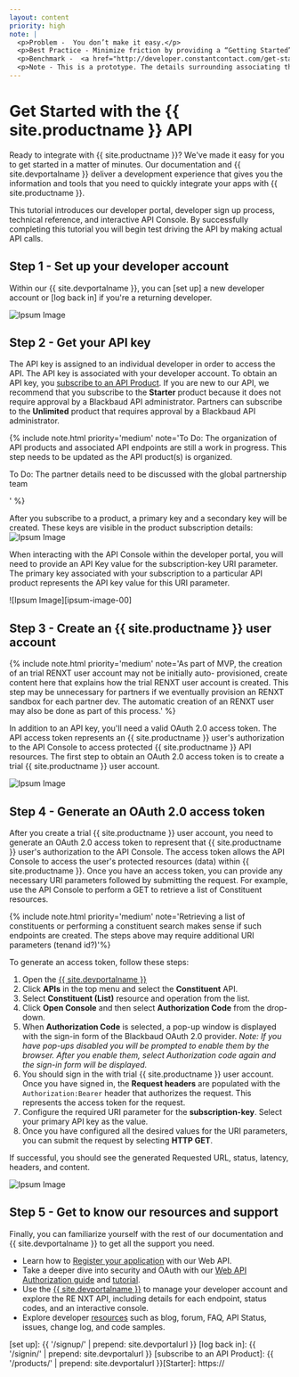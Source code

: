 ```yaml
---
layout: content
priority: high
note: |  
  <p>Problem -  You don’t make it easy.</p>
  <p>Best Practice - Minimize friction by providing a “Getting Started” guide.  Explain the steps to get going.  Explain how to set up an developer account, get an API key, start using the API console and trying the API, point them to authentication documentation, code samples, other tutorials, blog, mailing list, forum.  </p>
  <p>Benchmark -  <a href="http://developer.constantcontact.com/get-started.html" target="_blank">Constant Contact</a></p> 
  <p>Note - This is a prototype. The details surrounding associating the API console with a specific test tenant and developer environment provisioning are a work in progress.  As those details emerge they will be reflected in this guide. </p> 
---
```


# Get Started with the {{ site.productname }} API #

Ready to integrate with {{ site.productname }}? We've made it easy for you to get started in a matter of minutes. Our documentation and {{ site.devportalname }} deliver a development experience that gives you the information and tools that you need to quickly integrate your apps with {{ site.productname }}.  

This tutorial introduces our developer portal, developer sign up process, technical reference, and interactive API Console.  By successfully completing this tutorial you will begin test driving the API by making actual API calls.

## Step 1 - Set up your developer account ##
Within our {{ site.devportalname }}, you can [set up] a new developer account or [log back in] if you're a returning developer.

![Ipsum Image][ipsum-image-00]

## Step 2 - Get your API key ##
The API key is assigned to an individual developer in order to access the API.  The API key is associated with your developer account.  To obtain an API key, you <a href="{{ site.devportalurlsubscribeproduct }}" target="_blank">subscribe to an API Product</a>. If you are new to our API, we recommend that you subscribe to the **Starter** product because it does not require approval by a Blackbaud API administrator. Partners can subscribe to the **Unlimited** product that requires approval by a Blackbaud API administrator.  

{% include note.html priority='medium' note='To Do: The organization of API products and associated API endpoints are still a work in progress. This step needs to be updated as the API product(s) is organized. <p>To Do: The partner details need to be discussed with the global partnership team</p>' %}
 
 After you subscribe to a product, a primary key and a secondary key will be created.  These keys are visible in the product subscription details: 
  ![Ipsum Image][ipsum-image-00]

<p class="alert alert-info">When interacting with the API Console within the developer portal, you will need to provide an API Key value for the subscription-key URI parameter. The primary key associated with your subscription to a particular API product represents the API key value for this URI parameter.</p>
![Ipsum Image][ipsum-image-00]

## Step 3 - Create an {{ site.productname }} user account  ##

{% include note.html priority='medium' note='As part of MVP, the creation of an trial RENXT user account may not be initially auto- provisioned, create content here that explains how the  trial RENXT user account is created. This step may be unnecessary for partners if we eventually provision an RENXT sandbox for each partner dev. The automatic creation of an RENXT user may also be done as part of this process.' %}

In addition to an API key, you'll need a valid OAuth 2.0 access token. The API access token represents an {{ site.productname }} user's authorization to the API Console to access protected {{ site.productname }} API resources.  The first step to obtain an OAuth 2.0 access token is to create a trial {{ site.productname }} user account.


![Ipsum Image][ipsum-image-00]

## Step 4 - Generate an OAuth 2.0 access token  ##
After you create a trial {{ site.productname }} user account, you need to generate an OAuth 2.0 access token to represent that {{ site.productname }} user's authorization to the API Console. The access token allows the API Console to access the user's protected resources (data) within {{ site.productname }}.  Once you have an access token, you can provide any necessary URI parameters followed by submitting the request.  For example, use the API Console to perform a GET to retrieve a list of Constituent resources. 

{% include note.html priority='medium' note='Retrieving a list of constituents or performing a constituent search makes sense if such endpoints are created. The steps above may require additional URI parameters (tenand id?)'%}

To generate an access token, follow these steps:

1. Open the <a href="{{ site.devportalurl }}" target="_blank">{{ site.devportalname }}</a>
2. Click **APIs** in the top menu and select the **Constituent** API.
3. Select **Constituent (List)** resource and operation from the list. 
4. Click **Open Console** and then select **Authorization Code** from the drop-down. 
5. When **Authorization Code** is selected, a pop-up window is displayed with the sign-in form of the Blackbaud OAuth 2.0 provider.  *Note:  If you have pop-ups disabled you will be prompted to enable them by the browser. After you enable them, select Authorization code again and the sign-in form will be displayed.*
6. You should sign in the with trial {{ site.productname }} user account.  Once you have signed in, the **Request headers** are populated with the `Authorization:Bearer` header that authorizes the request.  This represents the access token for the request. 
7. Configure the required URI parameter for the **subscription-key**. Select your primary API key as the value.
8. Once you have configured all the desired values for the URI parameters, you can submit the request by selecting **HTTP GET**. 

If successful, you should see the generated Requested URL, status, latency, headers, and content.

![Ipsum Image][ipsum-image-00]

## Step 5 - Get to know our resources and support
Finally, you can familiarize yourself with the rest of our documentation and {{ site.devportalname }} to get all the support you need.  

- Learn how to <a href="{{ '/guide/#registering-your-app' | prepend: site.baseurl }}">Register your application</a> with our Web API. 
- Take a deeper dive into security and OAuth with our <a href="{{ '/guide/#web-api-authorization' | prepend: site.baseurl }}">Web API Authorization guide</a> and <a href="{{ '/tutorials/auth/' | prepend: site.baseurl }}">tutorial</a>.
- Use the <a href="{{ site.devportalurl }}" target="_blank">{{ site.devportalname }}</a> to manage your developer account and explore the RE NXT API, including details for each endpoint, status codes, and an interactive console.
- Explore developer <a href="{{ '/resources/' | prepend: site.baseurl }}">resources</a> such as blog, forum, FAQ, API Status, issues, change log, and code samples.  


[ipsum-image-00]: http://placehold.it/800x300
[ipsum-image-01]: http://placehold.it/800x800
[ipsum-image-02]: http://placehold.it/800x200
[ipsum-image-03]: http://placehold.it/800x200

[ipsum-image-00A]: holder.js/800x300
[ipsum-image-01A]: holder.js/800x800
[ipsum-image-02A]: holder.js/800x200
[ipsum-image-03A]: holder.js/800x200/sky

[set up]: {{ '/signup/' | prepend: site.devportalurl }}
[log back in]: {{ '/signin/' | prepend: site.devportalurl }}
[subscribe to an API Product]:  {{ '/products/' | prepend: site.devportalurl }}[Starter]: https://
